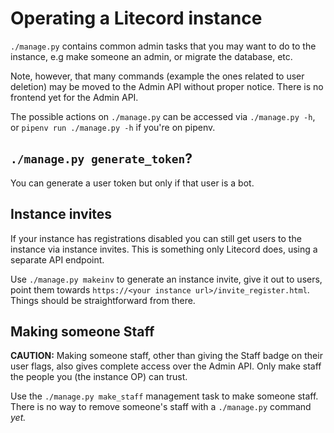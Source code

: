 # Operating a Litecord instance

`./manage.py` contains common admin tasks that you may want to do to the
instance, e.g make someone an admin, or migrate the database, etc.

Note, however, that many commands (example the ones related to user deletion)
may be moved to the Admin API without proper notice. There is no frontend yet
for the Admin API.

The possible actions on `./manage.py` can be accessed via `./manage.py -h`, or
`pipenv run ./manage.py -h` if you're on pipenv.

## `./manage.py generate_token`?

You can generate a user token but only if that user is a bot.

## Instance invites

If your instance has registrations disabled you can still get users to the
instance via instance invites. This is something only Litecord does, using a
separate API endpoint.

Use `./manage.py makeinv` to generate an instance invite, give it out to users,
point them towards `https://<your instance url>/invite_register.html`. Things
should be straightforward from there.

## Making someone Staff

**CAUTION:** Making someone staff, other than giving the Staff badge on their
user flags, also gives complete access over the Admin API. Only make staff the
people you (the instance OP) can trust.

Use the `./manage.py make_staff` management task to make someone staff. There is
no way to remove someone's staff with a `./manage.py` command *yet.*
